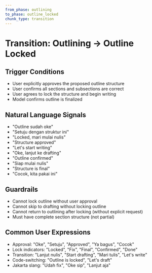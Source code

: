 ```yaml
---
from_phase: outlining
to_phase: outline_locked
chunk_type: transition
---
```


# Transition: Outlining → Outline Locked

## Trigger Conditions
- User explicitly approves the proposed outline structure
- User confirms all sections and subsections are correct
- User agrees to lock the structure and begin writing
- Model confirms outline is finalized

## Natural Language Signals
- "Outline sudah oke"
- "Setuju dengan struktur ini"
- "Locked, mari mulai nulis"
- "Structure approved"
- "Let's start writing"
- "Oke, lanjut ke drafting"
- "Outline confirmed"
- "Siap mulai nulis"
- "Structure is final"
- "Cocok, kita pakai ini"

## Guardrails
- Cannot lock outline without user approval
- Cannot skip to drafting without locking outline
- Cannot return to outlining after locking (without explicit request)
- Must have complete section structure (not partial)

## Common User Expressions
- Approval: "Oke", "Setuju", "Approved", "Ya bagus", "Cocok"
- Lock indicators: "Locked", "Fix", "Final", "Confirmed", "Done"
- Transition: "Lanjut nulis", "Start drafting", "Mari tulis", "Let's write"
- Code-switching: "Outline is locked", "Let's draft"
- Jakarta slang: "Udah fix", "Oke sip", "Lanjut aja"
